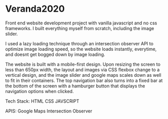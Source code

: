 # Veranda2020

Front end website development project with vanilla javascript and no css frameworks. I built everything myself from scratch, including the image slider.

I used a lazy loading technique through an intersection observer API to optimize image loading speed, so the website loads instantly, everytime, and doesnt get bogged down by image loading.

The website is built with a mobile-first design. Upon resizing the screen to less than 650px width, the layout and images via CSS flexbox change to a vertical design, and the image slider and google maps scales down as well to fit in their containers. The top navigation bar also turns into a fixed bar at the bottom of the screen with a hamburger button that displays the navigation options when clicked.

Tech Stack:
HTML
CSS
JAVSCRIPT

APIS:
Google Maps
Intersection Observer
